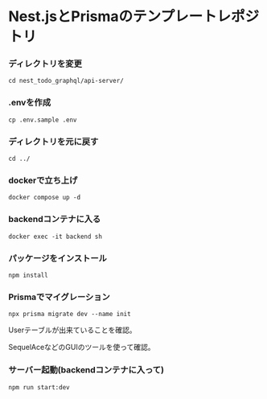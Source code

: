 # Nest.jsとPrismaのテンプレートレポジトリ

### ディレクトリを変更
```
cd nest_todo_graphql/api-server/
```


### .envを作成
```
cp .env.sample .env
```

### ディレクトリを元に戻す
```
cd ../
```

### dockerで立ち上げ
```
docker compose up -d
```

### backendコンテナに入る
```
docker exec -it backend sh
```

### パッケージをインストール
```
npm install
```

### Prismaでマイグレーション
```
npx prisma migrate dev --name init
```

Userテーブルが出来ていることを確認。

SequelAceなどのGUIのツールを使って確認。


### サーバー起動(backendコンテナに入って)
```
npm run start:dev
```
